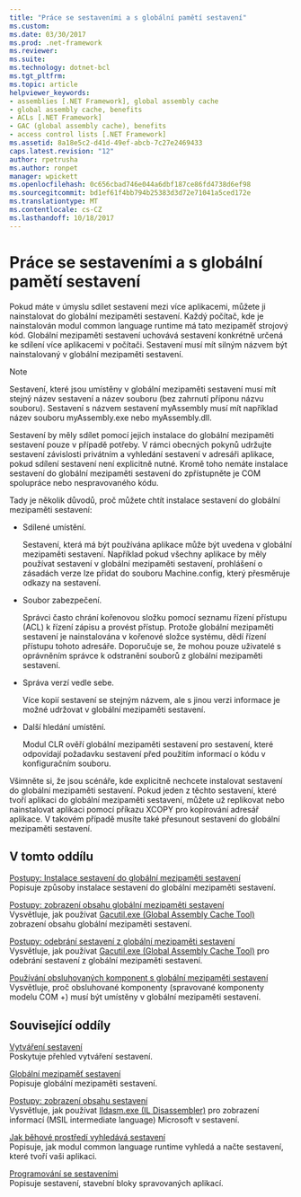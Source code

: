 ```yaml
---
title: "Práce se sestaveními a s globální pamětí sestavení"
ms.custom: 
ms.date: 03/30/2017
ms.prod: .net-framework
ms.reviewer: 
ms.suite: 
ms.technology: dotnet-bcl
ms.tgt_pltfrm: 
ms.topic: article
helpviewer_keywords:
- assemblies [.NET Framework], global assembly cache
- global assembly cache, benefits
- ACLs [.NET Framework]
- GAC (global assembly cache), benefits
- access control lists [.NET Framework]
ms.assetid: 8a18e5c2-d41d-49ef-abcb-7c27e2469433
caps.latest.revision: "12"
author: rpetrusha
ms.author: ronpet
manager: wpickett
ms.openlocfilehash: 0c656cbad746e044a6dbf187ce86fd4738d6ef98
ms.sourcegitcommit: bd1ef61f4bb794b25383d3d72e71041a5ced172e
ms.translationtype: MT
ms.contentlocale: cs-CZ
ms.lasthandoff: 10/18/2017
---
```

# <a name="working-with-assemblies-and-the-global-assembly-cache"></a>Práce se sestaveními a s globální pamětí sestavení
Pokud máte v úmyslu sdílet sestavení mezi více aplikacemi, můžete ji nainstalovat do globální mezipaměti sestavení. Každý počítač, kde je nainstalován modul common language runtime má tato mezipaměť strojový kód. Globální mezipaměti sestavení uchovává sestavení konkrétně určená ke sdílení více aplikacemi v počítači. Sestavení musí mít silným názvem být nainstalovaný v globální mezipaměti sestavení.  
  
> [!NOTE]
>  Sestavení, které jsou umístěny v globální mezipaměti sestavení musí mít stejný název sestavení a název souboru (bez zahrnutí příponu názvu souboru). Sestavení s názvem sestavení myAssembly musí mít například název souboru myAssembly.exe nebo myAssembly.dll.  
  
 Sestavení by měly sdílet pomocí jejich instalace do globální mezipaměti sestavení pouze v případě potřeby. V rámci obecných pokynů udržujte sestavení závislosti privátním a vyhledání sestavení v adresáři aplikace, pokud sdílení sestavení není explicitně nutné. Kromě toho nemáte instalace sestavení do globální mezipaměti sestavení do zpřístupněte je COM spolupráce nebo nespravovaného kódu.  
  
 Tady je několik důvodů, proč můžete chtít instalace sestavení do globální mezipaměti sestavení:  
  
-   Sdílené umístění.  
  
     Sestavení, která má být používána aplikace může být uvedena v globální mezipaměti sestavení. Například pokud všechny aplikace by měly používat sestavení v globální mezipaměti sestavení, prohlášení o zásadách verze lze přidat do souboru Machine.config, který přesměruje odkazy na sestavení.  
  
-   Soubor zabezpečení.  
  
     Správci často chrání kořenovou složku pomocí seznamu řízení přístupu (ACL) k řízení zápisu a provést přístup. Protože globální mezipaměti sestavení je nainstalována v kořenové složce systému, dědí řízení přístupu tohoto adresáře. Doporučuje se, že mohou pouze uživatelé s oprávněním správce k odstranění souborů z globální mezipaměti sestavení.  
  
-   Správa verzí vedle sebe.  
  
     Více kopií sestavení se stejným názvem, ale s jinou verzi informace je možné udržovat v globální mezipaměti sestavení.  
  
-   Další hledání umístění.  
  
     Modul CLR ověří globální mezipaměti sestavení pro sestavení, které odpovídají požadavku sestavení před použitím informací o kódu v konfiguračním souboru.  
  
 Všimněte si, že jsou scénáře, kde explicitně nechcete instalovat sestavení do globální mezipaměti sestavení. Pokud jeden z těchto sestavení, které tvoří aplikaci do globální mezipaměti sestavení, můžete už replikovat nebo nainstalovat aplikaci pomocí příkazu XCOPY pro kopírování adresář aplikace. V takovém případě musíte také přesunout sestavení do globální mezipaměti sestavení.  
  
## <a name="in-this-section"></a>V tomto oddílu  
 [Postupy: Instalace sestavení do globální mezipaměti sestavení](../../../docs/framework/app-domains/how-to-install-an-assembly-into-the-gac.md)  
 Popisuje způsoby instalace sestavení do globální mezipaměti sestavení.  
  
 [Postupy: zobrazení obsahu globální mezipaměti sestavení](../../../docs/framework/app-domains/how-to-view-the-contents-of-the-gac.md)  
 Vysvětluje, jak používat [Gacutil.exe (Global Assembly Cache Tool)](../../../docs/framework/tools/gacutil-exe-gac-tool.md) zobrazení obsahu globální mezipaměti sestavení.  
  
 [Postupy: odebrání sestavení z globální mezipaměti sestavení](../../../docs/framework/app-domains/how-to-remove-an-assembly-from-the-gac.md)  
 Vysvětluje, jak používat [Gacutil.exe (Global Assembly Cache Tool)](../../../docs/framework/tools/gacutil-exe-gac-tool.md) pro odebrání sestavení z globální mezipaměti sestavení.  
  
 [Používání obsluhovaných komponent s globální mezipaměti sestavení](../../../docs/framework/app-domains/use-serviced-components-with-the-gac.md)  
 Vysvětluje, proč obsluhované komponenty (spravované komponenty modelu COM +) musí být umístěny v globální mezipaměti sestavení.  
  
## <a name="related-sections"></a>Související oddíly  
 [Vytváření sestavení](../../../docs/framework/app-domains/create-assemblies.md)  
 Poskytuje přehled vytváření sestavení.  
  
 [Globální mezipaměť sestavení](../../../docs/framework/app-domains/gac.md)  
 Popisuje globální mezipaměti sestavení.  
  
 [Postupy: zobrazení obsahu sestavení](../../../docs/framework/app-domains/how-to-view-assembly-contents.md)  
 Vysvětluje, jak používat [Ildasm.exe (IL Disassembler)](../../../docs/framework/tools/ildasm-exe-il-disassembler.md) pro zobrazení informací (MSIL intermediate language) Microsoft v sestavení.  
  
 [Jak běhové prostředí vyhledává sestavení](../../../docs/framework/deployment/how-the-runtime-locates-assemblies.md)  
 Popisuje, jak modul common language runtime vyhledá a načte sestavení, které tvoří vaši aplikaci.  
  
 [Programování se sestaveními](../../../docs/framework/app-domains/programming-with-assemblies.md)  
 Popisuje sestavení, stavební bloky spravovaných aplikací.
